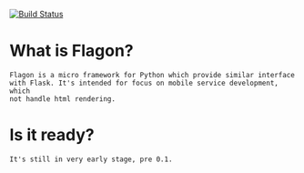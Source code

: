 [![Build Status](https://travis-ci.org/zeaphoo/flagon.svg)](https://travis-ci.org/zeaphoo/flagon)

# What is Flagon?

    Flagon is a micro framework for Python which provide similar interface
    with Flask. It's intended for focus on mobile service development, which
    not handle html rendering.

# Is it ready?

    It's still in very early stage, pre 0.1.
